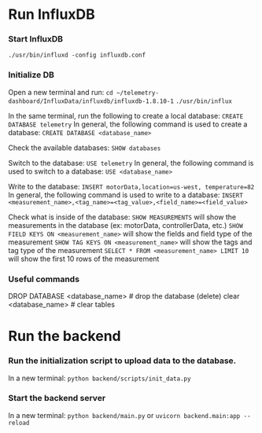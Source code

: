 #  Run InfluxDB

###  Start InfluxDB
`./usr/bin/influxd -config influxdb.conf`

### Initialize DB
Open a new terminal and run:
`cd ~/telemetry-dashboard/InfluxData/influxdb/influxdb-1.8.10-1`
`./usr/bin/influx`

In the same terminal, run the following to create a local database:
`CREATE DATABASE telemetry`
In general, the following command is used to create a database:
`CREATE DATABASE <database_name>`

Check the available databases:
`SHOW databases`

Switch to the database:
`USE telemetry`
In general, the following command is used to switch to a database:
`USE <database_name>`

Write to the database:
`INSERT motorData,location=us-west, temperature=82`
In general, the following command is used to write to a database:
`INSERT <measurement_name>,<tag_name>=<tag_value>,<field_name>=<field_value>`

Check what is inside of the database:
`SHOW MEASUREMENTS` will show the measurements in the database (ex: motorData, controllerData, etc.)
`SHOW FIELD KEYS ON <measurement_name>` will show the fields and field type of the measurement
`SHOW TAG KEYS ON <measurement_name>` will show the tags and tag type of the measurement
`SELECT * FROM <measurement_name> LIMIT 10` will show the first 10 rows of the measurement

### Useful commands
DROP DATABASE <database_name>  # drop the database (delete)
clear <database_name>  # clear tables

# Run the backend

### Run the initialization script to upload data to the database.
In a new terminal:
`python backend/scripts/init_data.py`

### Start the backend server
In a new terminal:
`python backend/main.py` 
or
`uvicorn backend.main:app --reload`
